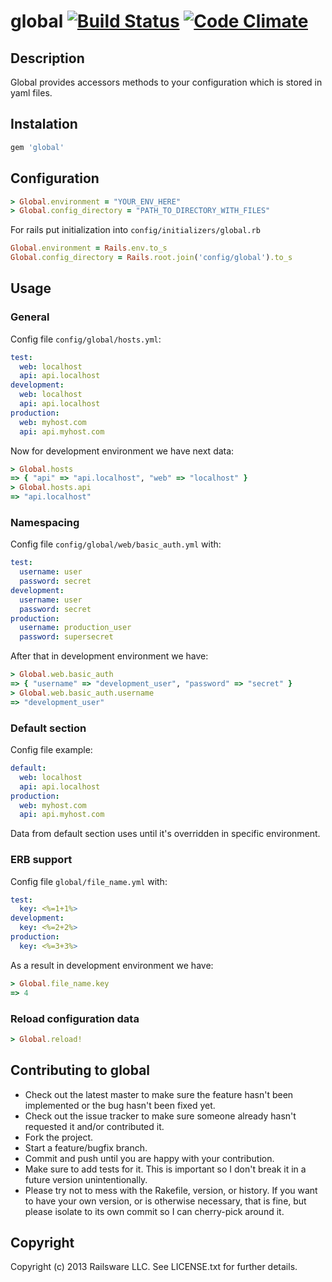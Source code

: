 # global [![Build Status](https://travis-ci.org/railsware/global.png)](https://travis-ci.org/railsware/global) [![Code Climate](https://codeclimate.com/github/railsware/global.png)](https://codeclimate.com/github/railsware/global)

## Description

Global provides accessors methods to your configuration which is stored in yaml files.

## Instalation

```ruby
gem 'global'
```

## Configuration

```ruby
> Global.environment = "YOUR_ENV_HERE"
> Global.config_directory = "PATH_TO_DIRECTORY_WITH_FILES"
```

For rails put initialization into `config/initializers/global.rb`

```ruby
Global.environment = Rails.env.to_s
Global.config_directory = Rails.root.join('config/global').to_s
```

## Usage

### General

Config file `config/global/hosts.yml`:

```yml
test:
  web: localhost
  api: api.localhost
development:
  web: localhost
  api: api.localhost
production:
  web: myhost.com
  api: api.myhost.com
```

Now for development environment we have next data:

```ruby
> Global.hosts
=> { "api" => "api.localhost", "web" => "localhost" }
> Global.hosts.api
=> "api.localhost"
```

### Namespacing

Config file `config/global/web/basic_auth.yml` with:

```yml
test:
  username: user
  password: secret
development:
  username: user
  password: secret
production:
  username: production_user
  password: supersecret
```

After that in development environment we have:

```ruby
> Global.web.basic_auth
=> { "username" => "development_user", "password" => "secret" }
> Global.web.basic_auth.username
=> "development_user"
```

### Default section

Config file example:

```yml
default:
  web: localhost
  api: api.localhost
production:
  web: myhost.com
  api: api.myhost.com
```

Data from default section uses until it's overridden in specific environment.

### ERB support

Config file `global/file_name.yml` with:

```yml
test:
  key: <%=1+1%>
development:
  key: <%=2+2%>
production:
  key: <%=3+3%>
```

As a result in development environment we have:

```ruby
> Global.file_name.key
=> 4
```

### Reload configuration data

```ruby
> Global.reload!
```

## Contributing to global

* Check out the latest master to make sure the feature hasn't been implemented or the bug hasn't been fixed yet.
* Check out the issue tracker to make sure someone already hasn't requested it and/or contributed it.
* Fork the project.
* Start a feature/bugfix branch.
* Commit and push until you are happy with your contribution.
* Make sure to add tests for it. This is important so I don't break it in a future version unintentionally.
* Please try not to mess with the Rakefile, version, or history. If you want to have your own version, or is otherwise necessary, that is fine, but please isolate to its own commit so I can cherry-pick around it.

## Copyright

Copyright (c) 2013 Railsware LLC. See LICENSE.txt for
further details.

